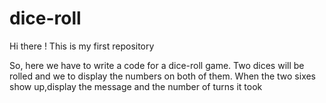 # dice-roll
Hi there !
This is my first repository

So, here we have to write a code for a dice-roll game.
Two dices will be rolled and we to display the numbers on both of them.
When the two sixes show up,display the message and the number of turns it took
